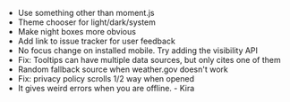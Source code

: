 - Use something other than moment.js
- Theme chooser for light/dark/system
- Make night boxes more obvious
- Add link to issue tracker for user feedback
- No focus change on installed mobile. Try adding the visibility API
- Fix: Tooltips can have multiple data sources, but only cites one of them
- Random fallback source when weather.gov doesn't work
- Fix: privacy policy scrolls 1/2 way when opened
- It gives weird errors when you are offline. - Kira
